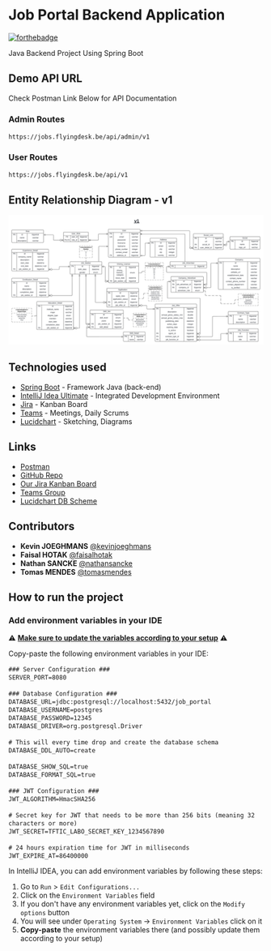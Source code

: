 # Job Portal Backend Application

[![forthebadge](http://forthebadge.com/images/badges/built-with-love.svg)](http://forthebadge.com)

Java Backend Project Using Spring Boot

## Demo API URL

Check Postman Link Below for API Documentation

### Admin Routes
```
https://jobs.flyingdesk.be/api/admin/v1
```

### User Routes
```
https://jobs.flyingdesk.be/api/v1
```


## Entity Relationship Diagram - v1

![ERD](/docs/diagrams/ERD_v1.png)

## Technologies used

* [Spring Boot](https://start.spring.io/) - Framework Java (back-end)
* [IntelliJ Idea Ultimate](https://www.jetbrains.com/idea/) - Integrated Development Environment
* [Jira](https://www.atlassian.com/fr/software/jira) - Kanban Board
* [Teams](https://www.microsoft.com/fr-be/microsoft-teams/group-chat-software) - Meetings, Daily Scrums
* [Lucidchart](https://www.lucidchart.com/) - Sketching, Diagrams

## Links

* [Postman](https://red-flare-210812.postman.co/workspace/Team-Workspace~fd077c8c-607a-44d8-8194-1144e17e2de4/collection/34945946-9ddb3f05-8812-46d8-8ff1-211624cdeb89)
* [GitHub Repo](https://github.com/faisalhotak/tftic-labo-back)
* [Our Jira Kanban Board](https://faisalhotak.atlassian.net/jira/software/projects/TFTIC/boards/1?atlOrigin=eyJpIjoiZjMxNmE3NmY4YTA0NDAwNjg1OGI5ZWUxZWNjOTkwNGYiLCJwIjoiaiJ9)
* [Teams Group](https://teams.microsoft.com/l/team/19%3ASJQYdSXeaU0iEI-nQ3D-I10jVeCOKtG5zrIUmlqIB7k1%40thread.tacv2/conversations?groupId=5db116f2-8545-4714-8730-1dbf2ae12098&tenantId=9c523e69-1868-4f28-826a-993ddf8f33a8)
* [Lucidchart DB Scheme](https://lucid.app/lucidchart/dd9fbb79-3f62-4566-b903-0dd6a7f0f424/edit?invitationId=inv_de88d91d-03a9-4988-8682-ec63c181dd3b)

## Contributors

* **Kevin JOEGHMANS** [@kevinjoeghmans](https://github.com/keivy-git)
* **Faisal HOTAK** [@faisalhotak](https://github.com/faisalhotak)
* **Nathan SANCKE** [@nathansancke](https://github.com/Lopidurs)
* **Tomas MENDES** [@tomasmendes](https://github.com/tomashm9)

## How to run the project

### Add environment variables in your IDE

⚠️ <b><u>Make sure to update the variables according to your setup</u></b> ⚠️

Copy-paste the following environment variables in your IDE:

```
### Server Configuration ###
SERVER_PORT=8080

### Database Configuration ###
DATABASE_URL=jdbc:postgresql://localhost:5432/job_portal
DATABASE_USERNAME=postgres
DATABASE_PASSWORD=12345
DATABASE_DRIVER=org.postgresql.Driver

# This will every time drop and create the database schema
DATABASE_DDL_AUTO=create

DATABASE_SHOW_SQL=true
DATABASE_FORMAT_SQL=true

### JWT Configuration ###
JWT_ALGORITHM=HmacSHA256

# Secret key for JWT that needs to be more than 256 bits (meaning 32 characters or more)
JWT_SECRET=TFTIC_LABO_SECRET_KEY_1234567890

# 24 hours expiration time for JWT in milliseconds
JWT_EXPIRE_AT=86400000
```

In IntelliJ IDEA, you can add environment variables by following these steps:

1. Go to `Run` > `Edit Configurations...`
2. Click on the `Environment Variables` field
3. If you don't have any environment variables yet, click on the `Modify options` button
4. You will see under `Operating System` -> `Environment Variables` click on it
5. <b>Copy-paste</b> the environment variables there (and possibly update them according to your setup)
